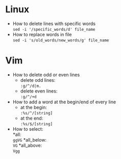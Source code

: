 # Linux
* How to delete lines with specific words  
`sed -i '/specific_words/d' file_name`
* How to replace words in file  
`sed -i 's/old_words/new_words/g' file_name`
# Vim
* How to delete odd or even lines
  * delete odd lines:  
`:g/^/d|m.`
  * delete even lines:  
`:g/^/+d`
* How to add a word at the begin/end of every line
  * at the begin:  
`:%s/^/[string]`
  * at the end:  
`:%s/$/[string]`
* How to select:  
  *all:  
`ggVG`
  *all_below:  
`VG`
  *all_above:  
`Vgg`
